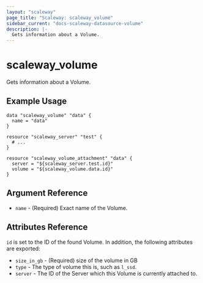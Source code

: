 ```yaml
---
layout: "scaleway"
page_title: "Scaleway: scaleway_volume"
sidebar_current: "docs-scaleway-datasource-volume"
description: |-
  Gets information about a Volume.
---
```


# scaleway_volume

Gets information about a Volume.

## Example Usage

```hcl
data "scaleway_volume" "data" {
  name = "data"
}

resource "scaleway_server" "test" {
  # ...
}

resource "scaleway_volume_attachment" "data" {
  server = "${scaleway_server.test.id}"
  volume = "${scaleway_volume.data.id}"
}
```

## Argument Reference

* `name` - (Required) Exact name of the Volume.

## Attributes Reference

`id` is set to the ID of the found Volume. In addition, the following attributes
are exported:


* `size_in_gb` - (Required) size of the volume in GB
* `type` - The type of volume this is, such as `l_ssd`.
* `server` - The ID of the Server which this Volume is currently attached to.